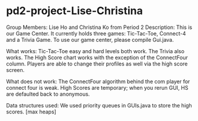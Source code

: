 pd2-project-Lise-Christina
==========================
Group Members: Lise Ho and Christina Ko from Period 2
Description: This is our Game Center. It currently holds three games: Tic-Tac-Toe, Connect-4 and a Trivia Game. 
To use our game center, please compile Gui.java.

What works:
     Tic-Tac-Toe easy and hard levels both work. The Trivia also works. The High Score chart works with the exception of the ConnectFour column. Players are able to change their profiles as well via the high score screen.

What does not work:
     The ConnectFour algorithm behind the com player for connect four is weak.
     High Scores are temporary; when you rerun GUI, HS are defaulted back to anonymous.

Data structures used: We used priority queues in GUIs.java to store the high scores. [max heaps]